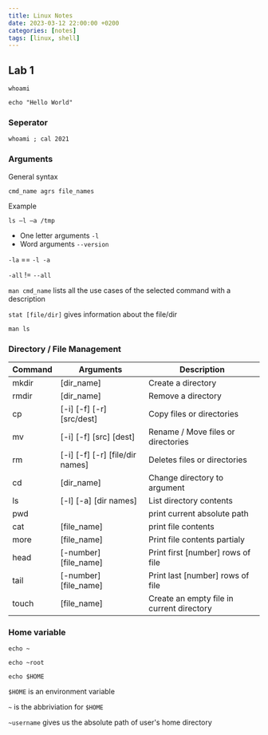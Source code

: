 ```yaml
---
title: Linux Notes
date: 2023-03-12 22:00:00 +0200
categories: [notes]
tags: [linux, shell]
---
```


## Lab 1

```shell
whoami
```

```shell
echo "Hello World"
```

### Seperator

```shell
whoami ; cal 2021
```

### Arguments

General syntax

```shell
cmd_name agrs file_names
```

Example

```shell
ls –l –a /tmp
```

* One letter arguments `-l`
* Word arguments `--version`

`-la` == `-l -a`

`-all` != `--all`

`man cmd_name` lists all the use cases of the selected command with a description

`stat [file/dir]` gives information about the file/dir

```shell
man ls
```

### Directory / File Management

| Command | Arguments                       | Description                               |
|---------|---------------------------------|-------------------------------------------|
| mkdir   | [dir_name]                      | Create a directory                        |
| rmdir   | [dir_name]                      | Remove a directory                        |
| cp      | [-i] [-f] [-r] [src/dest]       | Copy files or directories                 |
| mv      | [-i] [-f] [src] [dest]          | Rename / Move files or directories        |
| rm      | [-i] [-f] [-r] [file/dir names] | Deletes files or directories              |
| cd      | [dir_name]                      | Change directory to argument              |
| ls      | [-l] [-a] [dir names]           | List directory contents                   |
| pwd     |                                 | print current absolute path               |
| cat     | [file_name]                     | print file contents                       |
| more    | [file_name]                     | Print file contents partialy              |
| head    | [-number] [file_name]           | Print first [number] rows of file         |
| tail    | [-number] [file_name]           | Print last [number] rows of file          |
| touch   | [file_name]                     | Create an empty file in current directory |

### Home variable

```shell
echo ~
```

```shell
echo ~root
```

```shell
echo $HOME
```

`$HOME` is an environment variable

`~` is the abbriviation for `$HOME`

`~username` gives us the absolute path of user's home directory

